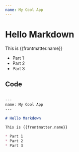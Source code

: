 ```yaml
---
name: My Cool App
---
```


# Hello Markdown

This is {{frontmatter.name}}

* Part 1
* Part 2
* Part 3

## Code

```markdown

---
name: My Cool App
---

# Hello Markdown

This is {{frontmatter.name}}

* Part 1
* Part 2
* Part 3

```

